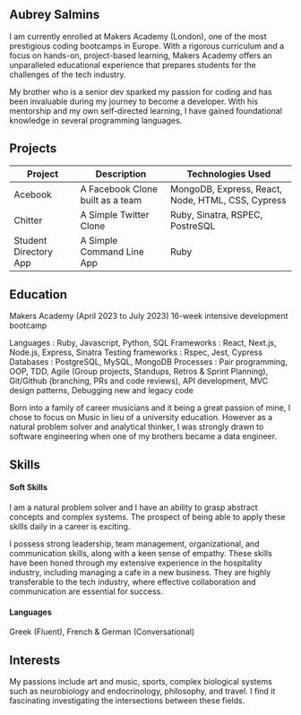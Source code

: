 ## Aubrey Salmins

I am currently enrolled at Makers Academy (London), one of the most prestigious coding bootcamps in Europe. With a rigorous curriculum and a focus on hands-on, project-based learning, Makers Academy offers an unparalleled educational experience that prepares students for the challenges of the tech industry. 

My brother who is a senior dev sparked my passion for coding and has been invaluable during my journey to become a developer. With his mentorship and my own self-directed learning, I have gained foundational knowledge in several programming languages. 

## Projects

| Project               | Description               | Technologies Used                                 |
|-----------------------|---------------------------|---------------------------------------------------|
| Acebook               | A Facebook Clone built as a team | MongoDB, Express, React, Node, HTML, CSS, Cypress |
| Chitter               | A Simple Twitter Clone    | Ruby, Sinatra, RSPEC, PostreSQL                   |
| Student Directory App | A Simple Command Line App | Ruby                                              |


## Education

Makers Academy (April 2023 to July 2023)
16-week intensive development bootcamp

Languages : Ruby, Javascript, Python, SQL
Frameworks : React, Next.js, Node.js, Express, Sinatra
Testing frameworks : Rspec, Jest, Cypress
Databases : PostgreSQL, MySQL, MongoDB
Processes : Pair programming, OOP, TDD, Agile (Group projects, Standups, Retros & Sprint Planning), Git/Github (branching, PRs and code reviews), API development, MVC design patterns, Debugging new and legacy code

Born into a family of career musicians and it being a great passion of mine, I chose to focus on Music in lieu of a university education. However as a natural problem solver and analytical thinker, I was strongly drawn to software engineering when one of my brothers became a data engineer.

## Skills

#### Soft Skills

I am a natural problem solver and I have an ability to grasp abstract concepts and complex systems. The prospect of being able to apply these skills daily in a career is exciting. 

I possess strong leadership, team management, organizational, and communication skills, along with a keen sense of empathy. These skills have been honed through my extensive experience in the hospitality industry, including managing a cafe in a new business. They are highly transferable to the tech industry, where effective collaboration and communication are essential for success.

#### Languages

Greek (Fluent), French & German (Conversational)

## Interests

My passions include art and music, sports, complex biological systems such as neurobiology and endocrinology, philosophy, and travel. I find it fascinating investigating the intersections between these fields.
